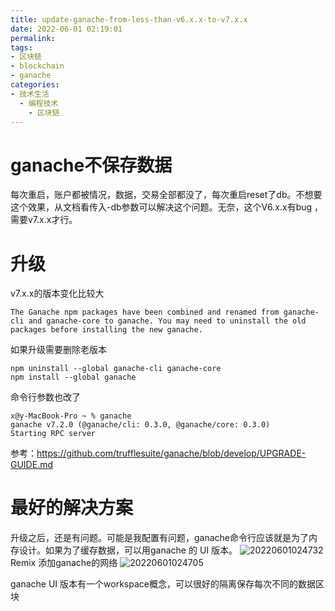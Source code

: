 ```yaml
---
title: update-ganache-from-less-than-v6.x.x-to-v7.x.x
date: 2022-06-01 02:19:01
permalink:
tags:
- 区块链
- blockchain
- ganache
categories:
- 技术生活
  - 编程技术
    - 区块链
---
```


# ganache不保存数据
每次重启，账户都被情况，数据，交易全部都没了，每次重启reset了db。不想要这个效果，从文档看传入-db参数可以解决这个问题。无奈，这个V6.x.x有bug ，需要v7.x.x才行。


# 升级
v7.x.x的版本变化比较大
```
The Ganache npm packages have been combined and renamed from ganache-cli and ganache-core to ganache. You may need to uninstall the old packages before installing the new ganache.
```

如果升级需要删除老版本
```
npm uninstall --global ganache-cli ganache-core
npm install --global ganache
```

命令行参数也改了
```
x@y-MacBook-Pro ~ % ganache
ganache v7.2.0 (@ganache/cli: 0.3.0, @ganache/core: 0.3.0)
Starting RPC server
```

参考：https://github.com/trufflesuite/ganache/blob/develop/UPGRADE-GUIDE.md

# 最好的解决方案
升级之后，还是有问题。可能是我配置有问题，ganache命令行应该就是为了内存设计。如果为了缓存数据，可以用ganache 的 UI 版本。
![20220601024732](https://cdn.jsdelivr.net/gh/it114/blogcdn@master/blog/images20220601024732.png)
Remix 添加ganache的网络
![20220601024705](https://cdn.jsdelivr.net/gh/it114/blogcdn@master/blog/images20220601024705.png)

ganache UI 版本有一个workspace概念，可以很好的隔离保存每次不同的数据区块